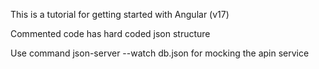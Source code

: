 This is a tutorial for getting started with Angular (v17)

Commented code has hard coded json structure

Use command json-server --watch db.json for mocking the apin service
